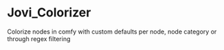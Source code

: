 # Jovi_Colorizer
Colorize nodes in comfy with custom defaults per node, node category or through regex filtering
